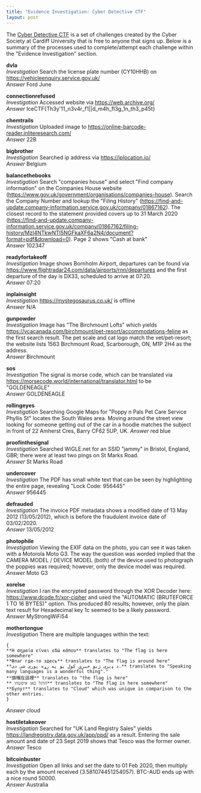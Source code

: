 ```yaml
---
title: "Evidence Investigation: Cyber Detective CTF"
layout: post
---
```



The [Cyber Detective CTF] is a set of challenges created by the Cyber Society at Cardiff University that is free to anyone that signs up.  Below is a summary of the processes used to complete/attempt each challenge within the "Evidence Investigation" section.

**dvla**  
*Investigation* Search the license plate number (CY10HHB) on https://vehicleenquiry.service.gov.uk/  
*Answer* Ford June

**connectionrefused**  
*Investigation* Accessed website via https://web.archive.org/  
*Answer* IceCTF{Th3y'11_n3v4r_f1|\|d_m4h_fl3g_1n_th3_p45t}

**chemtrails**  
*Investigation* Uploaded image to https://online-barcode-reader.inliteresearch.com/  
*Answer* 22B

**bigbrother**  
*Investigation* Searched ip address via https://iplocation.io/  
*Answer* Belgium

**balancethebooks**  
*Investigation* Search "companies house" and select "Find company information" on the Companies House website (https://www.gov.uk/government/organisations/companies-house).  Search the Company Number and lookup the "Filing History" (https://find-and-update.company-information.service.gov.uk/company/01867162).  The closest record to the statement provided covers up to 31 March 2020 (https://find-and-update.company-information.service.gov.uk/company/01867162/filing-history/MzI4NTkwNTI5NGFkaXF6a2N4/document?format=pdf&download=0).  Page 2 shows "Cash at bank"   
*Answer* 102347

**readyfortakeoff**  
*Investigation* Image shows Bornholm Airport, departures can be found via https://www.flightradar24.com/data/airports/rnn/departures and the first departure of the day is DX33, scheduled to arrive at 07:20.  
*Answer* 07:20

**inplainsight**  
*Investigation* https://mystegosaurus.co.uk/ is offline  
*Answer* N/A

**gunpowder**  
*Investigation* Image has "The Birchmount Lofts" which yields https://vcacanada.com/birchmount/pet-resort/accommodations-feline as the first search result.  The pet scale and cat logo match the vet/pet-resort; the website lists 1563 Birchmount Road, Scarborough, ON, M1P 2H4 as the address.  
*Answer* Birchmount

**sos**  
*Investigation* The signal is morse code, which can be translated via https://morsecode.world/international/translator.html to be "GOLDENEAGLE"  
*Answer* GOLDENEAGLE

**rollingeyes**  
*Investigation* Searching Google Maps for "Poppy n Pals Pet Care Service Phyllis St" locates the South Wales area.  Moving around the street view looking for someone getting out of the car in a hoodie matches the subject in front of 22 Amherst Cres, Barry CF62 5UP, UK.
*Answer* red blue

**proofinthesignal**  
*Investigation* Searched WiGLE.net for an SSID "jammy" in Bristol, England, GBR; there were at least two pings on St Marks Road.  
*Answer* St Marks Road

**undercover**  
*Investigation* The PDF has small white text that can be seen by highlighting the entire page, revealing "Lock Code: 956445"  
*Answer* 956445

**defrauded**  
*Investigation* The invoice PDF metadata shows a modified date of 13 May 2012 (13/05/2012), which is before the fraudulent invoice date of 03/02/2020.  
*Answer* 13/05/2012

**photophile**  
*Investigation* Viewing the EXIF data on the photo, you can see it was taken with a Motorola Moto G3.  The way the question was worded implied that the CAMERA MODEL / DEVICE MODEL (both) of the device used to photograph the poppies was required; however, only the device model was required.  
*Answer* Moto G3

**xorelse**  
*Investigation* I ran the encrypted password through the XOR Decoder here: https://www.dcode.fr/xor-cipher and used the "AUTOMATIC (BRUTEFORCE 1 TO 16 BYTES)" option.  This produced 80 results; however, only the plain text result for Hexadecimal key 1c seemed to be a likely password.  
*Answer* MyStrongWiFi54

**mothertongue**  
*Investigation* There are multiple languages within the text:
```
{
**Η σημαία είναι εδώ κάπου** translates to "The flag is here somewhere"
**Флаг где-то здесь** translates to "The flag is around here"
**د ډیری ژبو خبرې کول یو په زړه پوری شی دی.** translates to "Speaking many languages ​​is a wonderful thing"."
**旗幟在這裡** translates to "the flag is here"
** הדגל כאן איפשהו** translates to "The flag is here somewhere"
**Булут** translates to "Cloud" which was unique in comparison to the other entries. 
}
```  
*Answer* cloud

**hostiletakeover**  
*Investigation* Searched for "UK Land Registry Sales" yields https://landregistry.data.gov.uk/app/ppd/ as a result.  Entering the sale amount and date of 23 Sept 2019 shows that Tesco was the former owner.  
*Answer* Tesco

**bitcoinbuster**  
*Investigation* Open all links and set the date to 01 Feb 2020, then multiply each by the amount received (3.581074451254057).  BTC-AUD ends up with a nice round 50000.  
*Answer* Australia


[Cyber Detective CTF]: https://ctf.cybersoc.wales/
